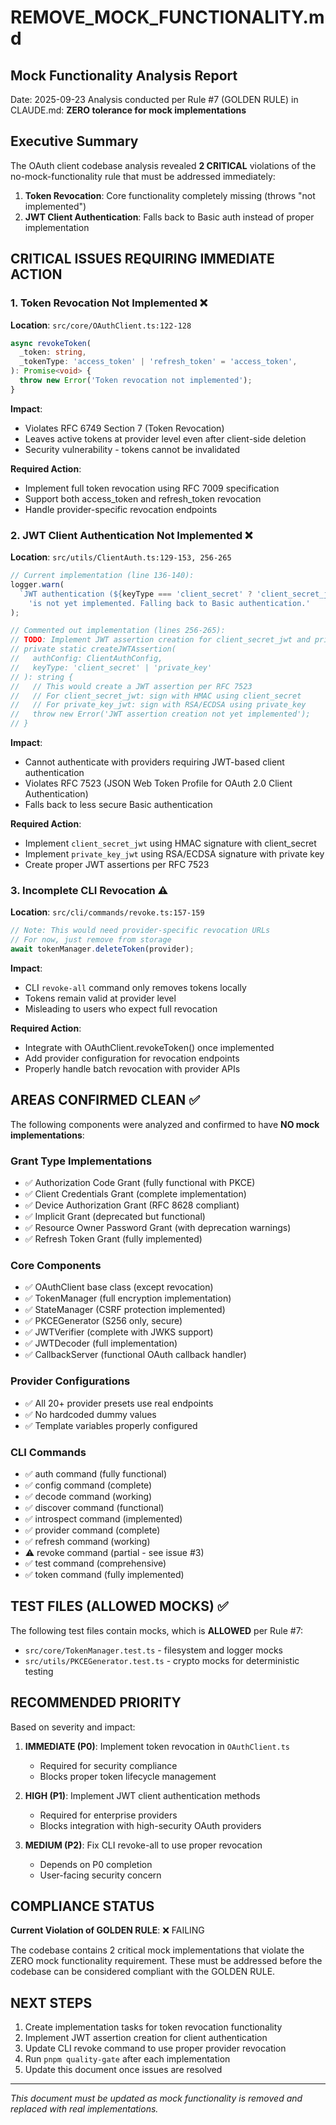 # REMOVE_MOCK_FUNCTIONALITY.md

## Mock Functionality Analysis Report

Date: 2025-09-23
Analysis conducted per Rule #7 (GOLDEN RULE) in CLAUDE.md: **ZERO tolerance for mock implementations**

## Executive Summary

The OAuth client codebase analysis revealed **2 CRITICAL** violations of the no-mock-functionality rule that must be addressed immediately:

1. **Token Revocation**: Core functionality completely missing (throws "not implemented")
2. **JWT Client Authentication**: Falls back to Basic auth instead of proper implementation

## CRITICAL ISSUES REQUIRING IMMEDIATE ACTION

### 1. Token Revocation Not Implemented ❌

**Location**: `src/core/OAuthClient.ts:122-128`

```typescript
async revokeToken(
  _token: string,
  _tokenType: 'access_token' | 'refresh_token' = 'access_token',
): Promise<void> {
  throw new Error('Token revocation not implemented');
}
```

**Impact**:

- Violates RFC 6749 Section 7 (Token Revocation)
- Leaves active tokens at provider level even after client-side deletion
- Security vulnerability - tokens cannot be invalidated

**Required Action**:

- Implement full token revocation using RFC 7009 specification
- Support both access_token and refresh_token revocation
- Handle provider-specific revocation endpoints

### 2. JWT Client Authentication Not Implemented ❌

**Location**: `src/utils/ClientAuth.ts:129-153, 256-265`

```typescript
// Current implementation (line 136-140):
logger.warn(
  `JWT authentication (${keyType === 'client_secret' ? 'client_secret_jwt' : 'private_key_jwt'}) ` +
    'is not yet implemented. Falling back to Basic authentication.'
);

// Commented out implementation (lines 256-265):
// TODO: Implement JWT assertion creation for client_secret_jwt and private_key_jwt
// private static createJWTAssertion(
//   authConfig: ClientAuthConfig,
//   keyType: 'client_secret' | 'private_key'
// ): string {
//   // This would create a JWT assertion per RFC 7523
//   // For client_secret_jwt: sign with HMAC using client_secret
//   // For private_key_jwt: sign with RSA/ECDSA using private_key
//   throw new Error('JWT assertion creation not yet implemented');
// }
```

**Impact**:

- Cannot authenticate with providers requiring JWT-based client authentication
- Violates RFC 7523 (JSON Web Token Profile for OAuth 2.0 Client Authentication)
- Falls back to less secure Basic authentication

**Required Action**:

- Implement `client_secret_jwt` using HMAC signature with client_secret
- Implement `private_key_jwt` using RSA/ECDSA signature with private key
- Create proper JWT assertions per RFC 7523

### 3. Incomplete CLI Revocation ⚠️

**Location**: `src/cli/commands/revoke.ts:157-159`

```typescript
// Note: This would need provider-specific revocation URLs
// For now, just remove from storage
await tokenManager.deleteToken(provider);
```

**Impact**:

- CLI `revoke-all` command only removes tokens locally
- Tokens remain valid at provider level
- Misleading to users who expect full revocation

**Required Action**:

- Integrate with OAuthClient.revokeToken() once implemented
- Add provider configuration for revocation endpoints
- Properly handle batch revocation with provider APIs

## AREAS CONFIRMED CLEAN ✅

The following components were analyzed and confirmed to have **NO mock implementations**:

### Grant Type Implementations

- ✅ Authorization Code Grant (fully functional with PKCE)
- ✅ Client Credentials Grant (complete implementation)
- ✅ Device Authorization Grant (RFC 8628 compliant)
- ✅ Implicit Grant (deprecated but functional)
- ✅ Resource Owner Password Grant (with deprecation warnings)
- ✅ Refresh Token Grant (fully implemented)

### Core Components

- ✅ OAuthClient base class (except revocation)
- ✅ TokenManager (full encryption implementation)
- ✅ StateManager (CSRF protection implemented)
- ✅ PKCEGenerator (S256 only, secure)
- ✅ JWTVerifier (complete with JWKS support)
- ✅ JWTDecoder (full implementation)
- ✅ CallbackServer (functional OAuth callback handler)

### Provider Configurations

- ✅ All 20+ provider presets use real endpoints
- ✅ No hardcoded dummy values
- ✅ Template variables properly configured

### CLI Commands

- ✅ auth command (fully functional)
- ✅ config command (complete)
- ✅ decode command (working)
- ✅ discover command (functional)
- ✅ introspect command (implemented)
- ✅ provider command (complete)
- ✅ refresh command (working)
- ⚠️ revoke command (partial - see issue #3)
- ✅ test command (comprehensive)
- ✅ token command (fully implemented)

## TEST FILES (ALLOWED MOCKS) ✅

The following test files contain mocks, which is **ALLOWED** per Rule #7:

- `src/core/TokenManager.test.ts` - filesystem and logger mocks
- `src/utils/PKCEGenerator.test.ts` - crypto mocks for deterministic testing

## RECOMMENDED PRIORITY

Based on severity and impact:

1. **IMMEDIATE (P0)**: Implement token revocation in `OAuthClient.ts`
   - Required for security compliance
   - Blocks proper token lifecycle management

2. **HIGH (P1)**: Implement JWT client authentication methods
   - Required for enterprise providers
   - Blocks integration with high-security OAuth providers

3. **MEDIUM (P2)**: Fix CLI revoke-all to use proper revocation
   - Depends on P0 completion
   - User-facing security concern

## COMPLIANCE STATUS

**Current Violation of GOLDEN RULE**: ❌ FAILING

The codebase contains 2 critical mock implementations that violate the ZERO mock functionality requirement. These must be addressed before the codebase can be considered compliant with the GOLDEN RULE.

## NEXT STEPS

1. Create implementation tasks for token revocation functionality
2. Implement JWT assertion creation for client authentication
3. Update CLI revoke command to use proper provider revocation
4. Run `pnpm quality-gate` after each implementation
5. Update this document once issues are resolved

---
*This document must be updated as mock functionality is removed and replaced with real implementations.*
